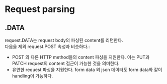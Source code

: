 # Request parsing

## .DATA

request.DATA는 request body의 파싱된 content를 리턴한다.  
다음을 제외 request.POST 속성과 비슷하다.:

* POST 외 다른 HTTP method들의 content 파싱을 지원한다.  이는 PUT과 PATCH request의 content 접근이 가능한 것을 의미한다.
* 유연한 request 파싱을 지원한다. form data 외 json 데이터도 form data와 같이 handling이 가능하다.
